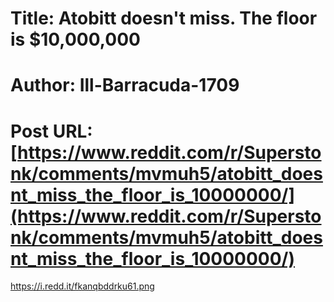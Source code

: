 # Title: Atobitt doesn't miss. The floor is $10,000,000
# Author: Ill-Barracuda-1709
# Post URL: [https://www.reddit.com/r/Superstonk/comments/mvmuh5/atobitt_doesnt_miss_the_floor_is_10000000/](https://www.reddit.com/r/Superstonk/comments/mvmuh5/atobitt_doesnt_miss_the_floor_is_10000000/)


https://i.redd.it/fkanqbddrku61.png